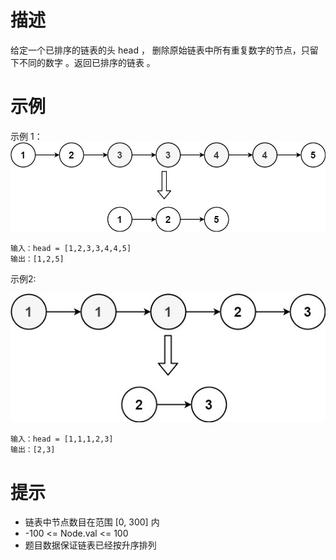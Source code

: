 # 描述

给定一个已排序的链表的头 head ， 删除原始链表中所有重复数字的节点，只留下不同的数字 。返回已排序的链表 。

# 示例

示例 1：
![img.png](img.png)

```text
输入：head = [1,2,3,3,4,4,5]
输出：[1,2,5]
```

示例2:

![img_1.png](img_1.png)

```text
输入：head = [1,1,1,2,3]
输出：[2,3]
```


# 提示

- 链表中节点数目在范围 [0, 300] 内
- -100 <= Node.val <= 100
- 题目数据保证链表已经按升序排列